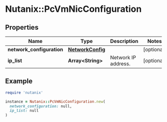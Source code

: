 # Nutanix::PcVmNicConfiguration

## Properties

| Name | Type | Description | Notes |
| ---- | ---- | ----------- | ----- |
| **network_configuration** | [**NetworkConfig**](NetworkConfig.md) |  | [optional] |
| **ip_list** | **Array&lt;String&gt;** | Network IP address. | [optional] |

## Example

```ruby
require 'nutanix'

instance = Nutanix::PcVmNicConfiguration.new(
  network_configuration: null,
  ip_list: null
)
```

